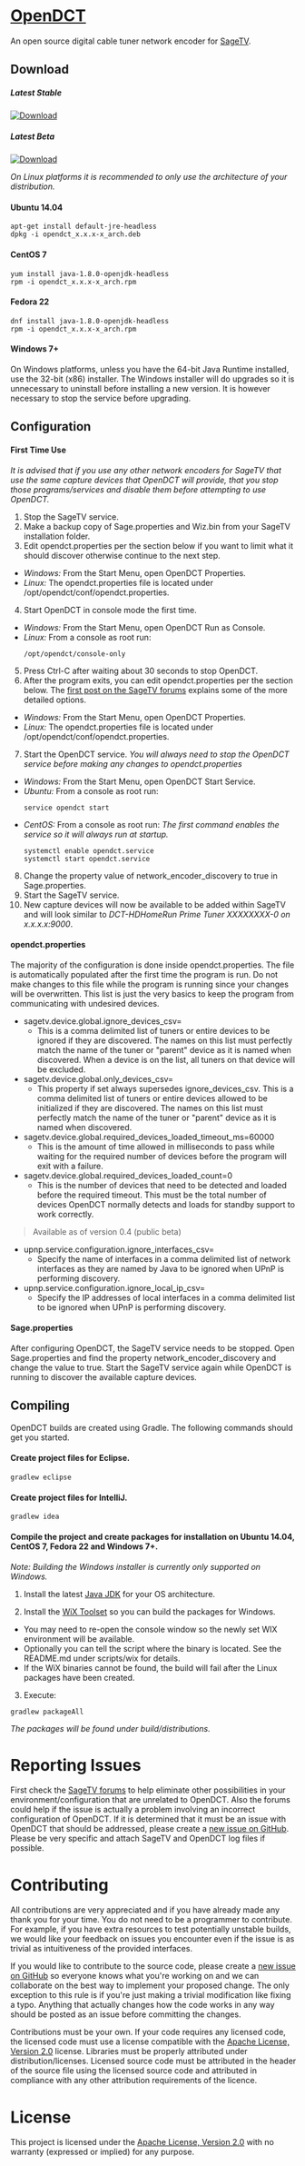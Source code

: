 # [OpenDCT](http://forums.sagetv.com/forums/showthread.php?p=581743)

An open source digital cable tuner network encoder for [SageTV](http://forums.sagetv.com/forums/index.php).

## Download

##### Latest Stable
[ ![Download](https://api.bintray.com/packages/opendct/Releases/OpenDCT/images/download.svg) ](https://bintray.com/opendct/Releases/OpenDCT/_latestVersion)

##### Latest Beta
[ ![Download](https://api.bintray.com/packages/opendct/Beta/OpenDCT/images/download.svg) ](https://bintray.com/opendct/Beta/OpenDCT/_latestVersion)

*On Linux platforms it is recommended to only use the architecture of your distribution.*

#### Ubuntu 14.04
```
apt-get install default-jre-headless
dpkg -i opendct_x.x.x-x_arch.deb
```

#### CentOS 7
```
yum install java-1.8.0-openjdk-headless
rpm -i opendct_x.x.x-x_arch.rpm
```

#### Fedora 22
```
dnf install java-1.8.0-openjdk-headless
rpm -i opendct_x.x.x-x_arch.rpm
```

#### Windows 7+
On Windows platforms, unless you have the 64-bit Java Runtime installed, use the 32-bit (x86) installer. The Windows installer will do upgrades so it is unnecessary to uninstall before installing a new version. It is however necessary to stop the service before upgrading.

## Configuration

#### First Time Use
*It is advised that if you use any other network encoders for SageTV that use the same capture devices that OpenDCT will provide, that you stop those programs/services and disable them before attempting to use OpenDCT.* 

1. Stop the SageTV service.
2. Make a backup copy of Sage.properties and Wiz.bin from your SageTV installation folder.
3. Edit opendct.properties per the section below if you want to limit what it should discover otherwise continue to the next step.
  * *Windows:* From the Start Menu, open OpenDCT Properties.
  * *Linux:* The opendct.properties file is located under /opt/opendct/conf/opendct.properties.
4. Start OpenDCT in console mode the first time.
  * *Windows:* From the Start Menu, open OpenDCT Run as Console.
  * *Linux:* From a console as root run:
    ```
    /opt/opendct/console-only
    ```
5. Press Ctrl-C after waiting about 30 seconds to stop OpenDCT.
6. After the program exits, you can edit opendct.properties per the section below. The [first post on the SageTV forums](http://forums.sagetv.com/forums/showthread.php?p=581743&postcount=1) explains some of the more detailed options.
  * *Windows:* From the Start Menu, open OpenDCT Properties.
  * *Linux:* The opendct.properties file is located under /opt/opendct/conf/opendct.properties.
7. Start the OpenDCT service. *You will always need to stop the OpenDCT service before making any changes to opendct.properties*
  * *Windows:* From the Start Menu, open OpenDCT Start Service.
  * *Ubuntu:* From a console as root run:
    ```
    service opendct start
    ```
  * *CentOS:* From a console as root run: *The first command enables the service so it will always run at startup.*
    ```
    systemctl enable opendct.service
    systemctl start opendct.service
    ```
8. Change the property value of network\_encoder\_discovery to true in Sage.properties.
9. Start the SageTV service.
10. New capture devices will now be available to be added within SageTV and will look similar to *DCT-HDHomeRun Prime Tuner XXXXXXXX-0 on x.x.x.x:9000*.

#### opendct.properties
The majority of the configuration is done inside opendct.properties. The file is automatically populated after the first time the program is run. Do not make changes to this file while the program is running since your changes will be overwritten. This list is just the very basics to keep the program from communicating with undesired devices.

* sagetv.device.global.ignore\_devices\_csv=
  * This is a comma delimited list of tuners or entire devices to be ignored if they are discovered. The names on this list must perfectly match the name of the tuner or "parent" device as it is named when discovered. When a device is on the list, all tuners on that device will be excluded.
* sagetv.device.global.only\_devices\_csv=
  * This property if set always supersedes ignore\_devices\_csv. This is a comma delimited list of tuners or entire devices allowed to be initialized if they are discovered. The names on this list must perfectly match the name of the tuner or "parent" device as it is named when discovered.
* sagetv.device.global.required\_devices\_loaded\_timeout\_ms=60000
  * This is the amount of time allowed in milliseconds to pass while waiting for the required number of devices before the program will exit with a failure.
* sagetv.device.global.required\_devices\_loaded\_count=0
  * This is the number of devices that need to be detected and loaded before the required timeout. This must be the total number of devices OpenDCT normally detects and loads for standby support to work correctly. 

> Available as of version 0.4 (public beta)

* upnp.service.configuration.ignore\_interfaces\_csv=
  * Specify the name of interfaces in a comma delimited list of network interfaces as they are named by Java to be ignored when UPnP is performing discovery.
* upnp.service.configuration.ignore\_local\_ip\_csv=
  * Specify the IP addresses of local interfaces in a comma delimited list to be ignored when UPnP is performing discovery.
 
#### Sage.properties

After configuring OpenDCT, the SageTV service needs to be stopped. Open Sage.properties and find the property network\_encoder\_discovery and change the value to true. Start the SageTV service again while OpenDCT is running to discover the available capture devices.

## Compiling
OpenDCT builds are created using Gradle. The following commands should get you started.

#### Create project files for Eclipse.
```
gradlew eclipse
```

#### Create project files for IntelliJ.
```
gradlew idea
```

#### Compile the project and create packages for installation on Ubuntu 14.04, CentOS 7, Fedora 22 and Windows 7+.
*Note: Building the Windows installer is currently only supported on Windows.*

1. Install the latest [Java JDK](http://www.oracle.com/technetwork/java/javase/downloads/) for your OS architecture.

2. Install the [WiX Toolset](http://wixtoolset.org/) so you can build the packages for Windows.

 * You may need to re-open the console window so the newly set WIX environment will be available.
 * Optionally you can tell the script where the binary is located. See the README.md under scripts/wix for details.
 * If the WiX binaries cannot be found, the build will fail after the Linux packages have been created.

3. Execute:
```
gradlew packageAll
```
*The packages will be found under build/distributions.*

# Reporting Issues
First check the [SageTV forums](http://forums.sagetv.com/forums/index.php) to help eliminate other possibilities in your environment/configuration that are unrelated to OpenDCT. Also the forums could help if the issue is actually a problem involving an incorrect configuration of OpenDCT. If it is determined that it must be an issue with OpenDCT that should be addressed, please create a [new issue on GitHub](https://github.com/enternoescape/opendct/issues/new). Please be very specific and attach SageTV and OpenDCT log files if possible.

# Contributing
All contributions are very appreciated and if you have already made any thank you for your time. You do not need to be a programmer to contribute. For example, if you have extra resources to test potentially unstable builds, we would like your feedback on issues you encounter even if the issue is as trivial as intuitiveness of the provided interfaces.

If you would like to contribute to the source code, please create a [new issue on GitHub](https://github.com/enternoescape/opendct/issues/new) so everyone knows what you're working on and we can collaborate on the best way to implement your proposed change. The only exception to this rule is if you're just making a trivial modification like fixing a typo. Anything that actually changes how the code works in any way should be posted as an issue before committing the changes.

Contributions must be your own. If your code requires any licensed code, the licensed code must use a license compatible with the  [Apache License, Version 2.0](http://www.apache.org/licenses/LICENSE-2.0.html) license. Libraries must be properly attributed under distribution/licenses. Licensed source code must be attributed in the header of the source file using the licensed source code and attributed in compliance with any other attribution requirements of the licence.

# License
This project is licensed under the [Apache License, Version 2.0](http://www.apache.org/licenses/LICENSE-2.0.html) with no warranty (expressed or implied) for any purpose.